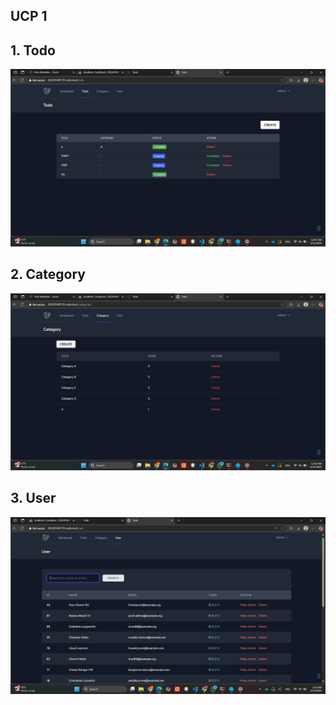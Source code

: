 ## UCP 1

## 1. Todo
![alt text](screenshot/ucp1/image.png)

## 2. Category
![alt text](screenshot/ucp1/image-1.png)

## 3. User
![alt text](screenshot/ucp1/image-2.png)